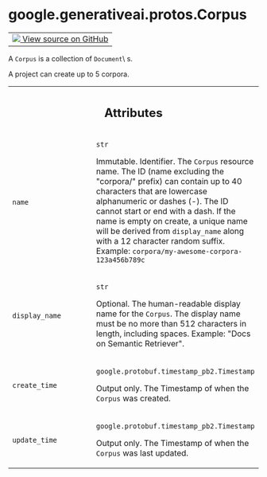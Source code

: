 
# google.generativeai.protos.Corpus

<!-- Insert buttons and diff -->

<table class="tfo-notebook-buttons tfo-api nocontent">
<td>
  <a target="_blank" href="https://github.com/googleapis/google-cloud-python/tree/main/packages/google-ai-generativelanguage/google/ai/generativelanguage_v1beta/types/retriever.py#L38-L81">
    <img src="https://www.tensorflow.org/images/GitHub-Mark-32px.png" />
    View source on GitHub
  </a>
</td>
</table>



A ``Corpus`` is a collection of ``Document``\ s.

<!-- Placeholder for "Used in" -->
 A project can
create up to 5 corpora.



<!-- Tabular view -->
 <table class="responsive fixed orange">
<colgroup><col width="214px"><col></colgroup>
<tr><th colspan="2"><h2 class="add-link">Attributes</h2></th></tr>

<tr>
<td>

`name`<a id="name"></a>

</td>
<td>

`str`

Immutable. Identifier. The ``Corpus`` resource name. The ID
(name excluding the "corpora/" prefix) can contain up to 40
characters that are lowercase alphanumeric or dashes (-).
The ID cannot start or end with a dash. If the name is empty
on create, a unique name will be derived from
``display_name`` along with a 12 character random suffix.
Example: ``corpora/my-awesome-corpora-123a456b789c``

</td>
</tr><tr>
<td>

`display_name`<a id="display_name"></a>

</td>
<td>

`str`

Optional. The human-readable display name for the
``Corpus``. The display name must be no more than 512
characters in length, including spaces. Example: "Docs on
Semantic Retriever".

</td>
</tr><tr>
<td>

`create_time`<a id="create_time"></a>

</td>
<td>

`google.protobuf.timestamp_pb2.Timestamp`

Output only. The Timestamp of when the ``Corpus`` was
created.

</td>
</tr><tr>
<td>

`update_time`<a id="update_time"></a>

</td>
<td>

`google.protobuf.timestamp_pb2.Timestamp`

Output only. The Timestamp of when the ``Corpus`` was last
updated.

</td>
</tr>
</table>



